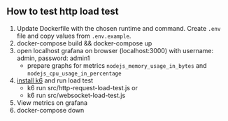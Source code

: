 ## How to test http load test
1. Update Dockerfile with the chosen runtime and command. Create `.env` file and copy values from `.env.example`.
2. docker-compose build && docker-compose up
3. open localhost grafana on browser (localhost:3000) with username: admin, password: admin1
   - prepare graphs for metrics `nodejs_memory_usage_in_bytes` and `nodejs_cpu_usage_in_percentage`
4. [install k6](https://k6.io/docs/get-started/installation/) and run load test
   - k6 run src/http-request-load-test.js or 
   - k6 run src/websocket-load-test.js
5. View metrics on grafana
6. docker-compose down